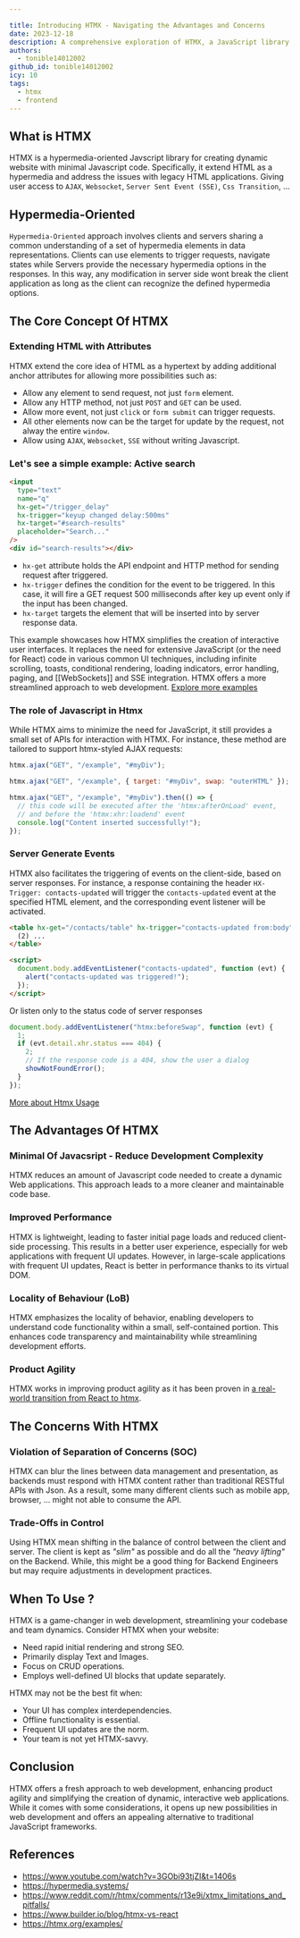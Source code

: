 ```yaml
---

title: Introducing HTMX - Navigating the Advantages and Concerns
date: 2023-12-18
description: A comprehensive exploration of HTMX, a JavaScript library that extends HTML as a hypermedia, addressing the limitations of legacy HTML applications.
authors:
  - tonible14012002
github_id: tonible14012002
icy: 10
tags:
  - htmx
  - frontend
---
```


## What is HTMX

HTMX is a hypermedia-oriented Javscript library for creating dynamic website with minimal Javascript code. Specifically, it extend HTML as a hypermedia and address the issues with legacy HTML applications.
Giving user access to `AJAX`, `Websocket`, `Server Sent Event (SSE)`, `Css Transition`, ...

## Hypermedia-Oriented

`Hypermedia-Oriented` approach involves clients and servers sharing a common understanding of a set of hypermedia elements in data representations. Clients can use elements to trigger requests, navigate states while Servers provide the necessary hypermedia options in the responses.
In this way, any modification in server side wont break the client application as long as the client can recognize the defined hypermedia options.

## The Core Concept Of HTMX

### Extending HTML with Attributes

HTMX extend the core idea of HTML as a hypertext by adding additional anchor attributes for allowing more possibilities such as:

- Allow any element to send request, not just `form` element.
- Allow any HTTP method, not just `POST` and `GET` can be used.
- Allow more event, not just `click` or `form submit` can trigger requests.
- All other elements now can be the target for update by the request, not alway the entire `window`.
- Allow using `AJAX`, `Websocket`, `SSE` without writing Javascript.

### Let's see a simple example: Active search

```html
<input
  type="text"
  name="q"
  hx-get="/trigger_delay"
  hx-trigger="keyup changed delay:500ms"
  hx-target="#search-results"
  placeholder="Search..."
/>
<div id="search-results"></div>
```

- `hx-get` attribute holds the API endpoint and HTTP method for sending request after triggered.
- `hx-trigger` defines the condition for the event to be triggered. In this case, it will fire a GET request 500 milliseconds after key up event only if the input has been changed.
- `hx-target` targets the element that will be inserted into by server response data.

This example showcases how HTMX simplifies the creation of interactive user interfaces. It replaces the need for extensive JavaScript (or the need for React) code in various common UI techniques, including infinite scrolling, toasts, conditional rendering, loading indicators, error handling, paging, and [[WebSockets]] and SSE integration. HTMX offers a more streamlined approach to web development. [Explore more examples](https://htmx.org/examples/)

### The role of Javascript in Htmx

While HTMX aims to minimize the need for JavaScript, it still provides a small set of APIs for interaction with HTMX.
For instance, these method are tailored to support htmx-styled AJAX requests:

```javascript
htmx.ajax("GET", "/example", "#myDiv");

htmx.ajax("GET", "/example", { target: "#myDiv", swap: "outerHTML" });

htmx.ajax("GET", "/example", "#myDiv").then(() => {
  // this code will be executed after the 'htmx:afterOnLoad' event,
  // and before the 'htmx:xhr:loadend' event
  console.log("Content inserted successfully!");
});
```

### Server Generate Events

HTMX also facilitates the triggering of events on the client-side, based on server responses. For instance, a response containing the header `HX-Trigger: contacts-updated` will trigger the `contacts-updated` event at the specified HTML element, and the corresponding event listener will be activated.

```html
<table hx-get="/contacts/table" hx-trigger="contacts-updated from:body">
  (2) ...
</table>

<script>
  document.body.addEventListener("contacts-updated", function (evt) {
    alert("contacts-updated was triggered!");
  });
</script>
```

Or listen only to the status code of server responses

```javascript
document.body.addEventListener("htmx:beforeSwap", function (evt) {
  1;
  if (evt.detail.xhr.status === 404) {
    2;
    // If the response code is a 404, show the user a dialog
    showNotFoundError();
  }
});
```

[More about Htmx Usage](https://hypermedia.systems/book/contents/)

## The Advantages Of HTMX

### Minimal Of Javacsript - Reduce Development Complexity

HTMX reduces an amount of Javascript code needed to create a dynamic Web applications. This approach leads to a more cleaner and maintainable code base.

### Improved Performance

HTMX is lightweight, leading to faster initial page loads and reduced client-side processing. This results in a better user experience, especially for web applications with frequent UI updates. However, in large-scale applications with frequent UI updates, React is better in performance thanks to its virtual DOM.

### Locality of Behaviour (LoB)

HTMX emphasizes the locality of behavior, enabling developers to understand code functionality within a small, self-contained portion. This enhances code transparency and maintainability while streamlining development efforts.

### Product Agility

HTMX works in improving product agility as it has been proven in [a real-world transition from React to htmx](https://htmx.org/essays/a-real-world-react-to-htmx-port/).

## The Concerns With HTMX

### Violation of Separation of Concerns (SOC)

HTMX can blur the lines between data management and presentation, as backends must respond with HTMX content rather than traditional RESTful APIs with Json. As a result, some many different clients such as mobile app, browser, ... might not able to consume the API.

### Trade-Offs in Control

Using HTMX mean shifting in the balance of control between the client and server. The client is kept as _"slim"_ as possible and do all the _"heavy lifting"_ on the Backend. While, this might be a good thing for Backend Engineers but may require adjustments in development practices.

## When To Use ?

HTMX is a game-changer in web development, streamlining your codebase and team dynamics. Consider HTMX when your website:

- Need rapid initial rendering and strong SEO.
- Primarily display Text and Images.
- Focus on CRUD operations.
- Employs well-defined UI blocks that update separately.

HTMX may not be the best fit when:

- Your UI has complex interdependencies.
- Offline functionality is essential.
- Frequent UI updates are the norm.
- Your team is not yet HTMX-savvy.

## Conclusion

HTMX offers a fresh approach to web development, enhancing product agility and simplifying the creation of dynamic, interactive web applications. While it comes with some considerations, it opens up new possibilities in web development and offers an appealing alternative to traditional JavaScript frameworks.

## References

- https://www.youtube.com/watch?v=3GObi93tjZI&t=1406s
- https://hypermedia.systems/
- https://www.reddit.com/r/htmx/comments/r13e9i/xtmx_limitations_and_pitfalls/
- https://www.builder.io/blog/htmx-vs-react
- https://htmx.org/examples/
